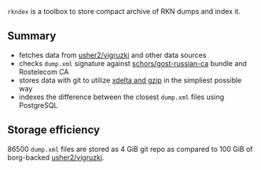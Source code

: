 `rkndex` is a toolbox to store compact archive of RKN dumps and index it.

## Summary

- fetches data from [usher2/vigruzki](https://github.com/usher-2/vigruzki) and other data sources
- checks `dump.xml` signature against [schors/gost-russian-ca](https://github.com/schors/gost-russian-ca/) bundle and Rostelecom CA
- stores data with git to utilize [xdelta and gzip](https://github.com/git/git/blob/master/Documentation/technical/pack-heuristics.txt) in the simpliest possible way
- indexes the difference between the closest `dump.xml` files using PostgreSQL

## Storage efficiency

86500 `dump.xml` files are stored as 4 GiB git repo as compared to 100 GiB of borg-backed [usher2/vigruzki](https://github.com/usher-2/vigruzki).
